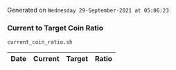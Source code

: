 Generated on `Wednesday 29-September-2021 at 05:06:23`

### Current to Target Coin Ratio
`current_coin_ratio.sh`

Date|Current|Target|Ratio
---|---|---|---

